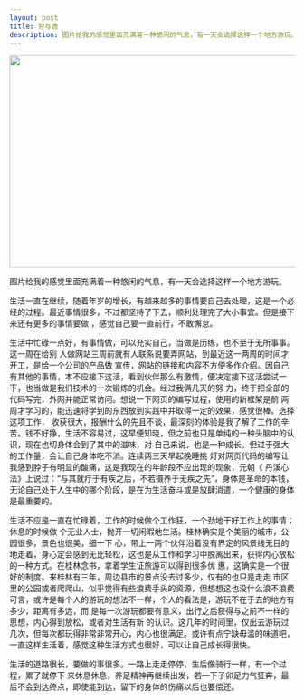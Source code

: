 ```yaml
---
layout: post
title: 劳与逸
description: 图片给我的感觉里面充满着一种悠闲的气息，有一天会选择这样一个地方游玩。
---
```


<img class="aligncenter size-full wp-image-209" title="boat" src="{{ site.url }}/assets/boat.jpg" alt="" width="600" height="375" />

图片给我的感觉里面充满着一种悠闲的气息，有一天会选择这样一个地方游玩。

生活一直在继续，随着年岁的增长，有越来越多的事情要自己去处理，这是一个必经的过程。最近事情很多，不过都坚持了下去，顺利处理完了大小事宜。但是接下来还有更多的事情要做 ，感觉自己要一直前行，不敢懈怠。

生活中忙碌一点好，有事情做，可以充实自己，当做是历练，也不至于无所事事。这一周在给别 人做网站三周前就有人联系说要弄网站，到最近这一两周的时间才开工，是给一个公司的产品做 宣传，网站的链接和内容不方便多作介绍。因自己有其他的事情，本不应接下这活，看到伙伴那么有激情，便决定接下这活尝试一下，也当做是我们技术的一次锻炼的机会。经过我俩几天的努 力，终于把全部的代码写完，外网并能正常访问。想说一下网页的编写过程，使用的新框架是前 两周才学习的，能迅速将学到的东西放到实践中并取得一定的效果，感觉很棒。选择这项工作， 收获很大，报酬什么的先且不谈，最深刻的体验是我了解了工作的辛苦。钱不好挣，生活不容易过，这早便知晓，但之前也只是单纯的一种头脑中的认识，现在也切身体会到了其中的滋味，对 自己来说，也是一种成长。但过于强大的工作量，会让自己身体吃不消。连续两三天早起晚睡挑 灯对网页代码的编写让我感到脖子有明显的酸痛，这是我现在的年龄段不应出现的现象，元朝《 丹溪心法》上说过：“与其就疗于有疾之后，不若摄养于无疾之先”，身体是革命的本钱，无论自己处于人生中的哪个阶段，是在为生活奋斗或是放肆消遣，一个健康的身体是最重要的。

生活不应是一直在忙碌着，工作的时候做个工作狂，一个劲地干好工作上的事情；休息的时候做 个无业人士，抛开一切闲暇地生活。桂林确实是个美丽的城市，公园很多，景色也很美，细一下 心，带上一两个伙伴沿着没有界定的风景线无目的地走着，身心定会感到无比轻松，这也是从工作和学习中脱离出来，获得内心放松的一种方式。在桂林念书，拿着学生证旅游可以得到很多优 惠，这确实是一个很好的制度。来桂林有三年，周边县市的景点没去过多少，仅有的也只是走走 市区里的公园或者爬爬山，似乎觉得有些浪费手头的资源，但想想这也没什么浪不浪费可言，或许是每个人的游玩的想法不一样，个人的看法是，游玩不在于去的地方有多少，距离有多远，而 是每一次游玩都要有意义，出行之后获得与之前不一样的思想，内心得到放松，或者对生活有新 的认识。这几年的时间里，仅出去游玩过几次，但每次都玩得非常非常开心，内心也很满足。或许有点宁缺毋滥的味道吧，一直这样生活着，感觉这种生活方式也很好，可以让自己成长得很快。

生活的道路很长，要做的事很多。一路上走走停停，生后像骑行一样，有一个过程，累了就停下 来休息休息，养足精神再继续出发，若一下子卯足力气狂奔，最后不会到达终点，即使能到达，留下的身体的伤痛以后也要偿还。